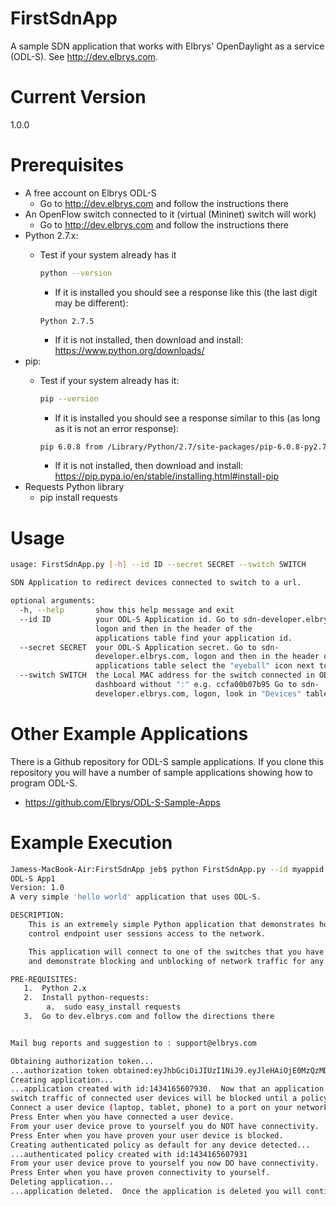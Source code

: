 # FirstSdnApp
A sample SDN application that works with Elbrys' OpenDaylight as a service (ODL-S).  See http://dev.elbrys.com.

# Current Version
1.0.0

# Prerequisites
   - A free account on Elbrys ODL-S 
       - Go to http://dev.elbrys.com and follow the instructions there
   - An OpenFlow switch connected to it (virtual (Mininet) switch will work)
       - Go to http://dev.elbrys.com and follow the instructions there
   - Python 2.7.x: 
       - Test if your system already has it

         ```bash
         python --version
         ```
          - If it is installed you should see a response like this (the last digit may be different):

          ```
          Python 2.7.5
          ```
          - If it is not installed, then download and install: https://www.python.org/downloads/
   - pip:  
       - Test if your system already has it:

         ```bash
         pip --version
         ```
         - If it is installed you should see a response similar to this (as long as it is not an error response):

         ```bash
         pip 6.0.8 from /Library/Python/2.7/site-packages/pip-6.0.8-py2.7.egg (python 2.7)
         ```
         - If it is not installed, then download and install:  https://pip.pypa.io/en/stable/installing.html#install-pip
   - Requests Python library
      - pip install requests

# Usage
```bash
usage: FirstSdnApp.py [-h] --id ID --secret SECRET --switch SWITCH

SDN Application to redirect devices connected to switch to a url.

optional arguments:
  -h, --help       show this help message and exit
  --id ID          your ODL-S Application id. Go to sdn-developer.elbrys.com,
                   logon and then in the header of the
                   applications table find your application id.
  --secret SECRET  your ODL-S Application secret. Go to sdn-
                   developer.elbrys.com, logon and then in the header of the
                   applications table select the "eyeball" icon next to password.
  --switch SWITCH  the Local MAC address for the switch connected in ODL-S
                   dashboard without ":" e.g. ccfa00b07b95 Go to sdn-
                   developer.elbrys.com, logon, look in "Devices" table
```

# Other Example Applications
There is a Github repository for ODL-S sample applications.  If you clone this repository you will 
have a number of sample applications showing how to program ODL-S.
   * https://github.com/Elbrys/ODL-S-Sample-Apps



# Example Execution
```bash
Jamess-MacBook-Air:FirstSdnApp jeb$ python FirstSdnApp.py --id myappid --secret myappsecret  --switch 1
ODL-S App1
Version: 1.0
A very simple 'hello world' application that uses ODL-S.

DESCRIPTION:
    This is an extremely simple Python application that demonstrates how to use Elbrys ODL as a service - ODL-S (dev.elbrys.com) to
    control endpoint user sessions access to the network.

    This application will connect to one of the switches that you have connected in the ODL-S portal (sdn-developer.elbrys.com)
    and demonstrate blocking and unblocking of network traffic for any device connected to the switch. 

PRE-REQUISITES:
   1.  Python 2.x
   2.  Install python-requests:
        a.  sudo easy_install requests
   3.  Go to dev.elbrys.com and follow the directions there


Mail bug reports and suggestion to : support@elbrys.com

Obtaining authorization token...
...authorization token obtained:eyJhbGciOiJIUzI1NiJ9.eyJleHAiOjE0MzQzMDc1OTYsInN1YiI6IjE3OTNiMmJmLTI3ZDEtNDhlZS1iYWQzLTY1NzczZDM0NTY1OCIsImlzcyI6IkFQRSIsInRnZW4iOjEsImlhdCI6MTQzNDIyMTE5Nn0.6GK7tHuFg_qJixyp216GITpcgK6ajCjaUMoIQ4JYm1s
Creating application...
...application created with id:1434165607930.  Now that an application is connected to your 
switch traffic of connected user devices will be blocked until a policy is defined.
Connect a user device (laptop, tablet, phone) to a port on your network device.
Press Enter when you have connected a user device.
From your user device prove to yourself you do NOT have connectivity.  Ping something.
Press Enter when you have proven your user device is blocked.
Creating authenticated policy as default for any device detected...
...authenticated policy created with id:1434165607931
From your user device prove to yourself you now DO have connectivity.  Try to ping something.
Press Enter when you have proven connectivity to yourself.
Deleting application...
...application deleted.  Once the application is deleted you will continue to have connectivity.
```

